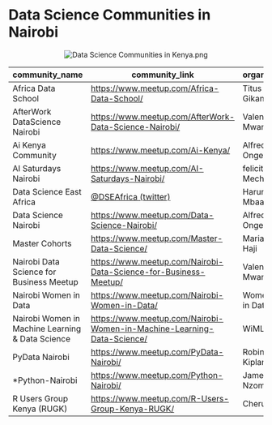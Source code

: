 # Data Science Communities in Nairobi

<center><img src="https://github.com/VictorOmondi1997/ds-comm-ke/blob/master/_includes/Data%20Science%20Communities%20in%20Kenya.png?raw=true" alt="Data Science Communities in Kenya.png"></center>

|community_name|community_link|organizer|
|--------------|---------------|--------|
|Africa Data School|<a href="https://www.meetup.com/Africa-Data-School/">https://www.meetup.com/Africa-Data-School/</a>|Titus Gikandi|
|AfterWork DataScience Nairobi|<a href="https://www.meetup.com/AfterWork-Data-Science-Nairobi/">https://www.meetup.com/AfterWork-Data-Science-Nairobi/</a>|Valentine Mwangi|
|Ai Kenya Community|<a href="https://www.meetup.com/Ai-Kenya/">https://www.meetup.com/Ai-Kenya/</a>|Alfred Ongere|
|AI Saturdays Nairobi|<a href="https://www.meetup.com/AI-Saturdays-Nairobi/">https://www.meetup.com/AI-Saturdays-Nairobi/</a>|felicity Mecha|
|Data Science East Africa|<a href="https://twitter.com/DSEAfrica">@DSEAfrica (twitter)</a>|Harun Mbaabu|
|Data Science Nairobi|<a href="https://www.meetup.com/Data-Science-Nairobi/ ">https://www.meetup.com/Data-Science-Nairobi/</a>|Alfred Ongere|
|Master Cohorts|<a href="https://www.meetup.com/Master-Data-Science/">https://www.meetup.com/Master-Data-Science/</a>|Mariam Haji|
|Nairobi Data Science for Business Meetup|<a href="https://www.meetup.com/Nairobi-Data-Science-for-Business-Meetup/">https://www.meetup.com/Nairobi-Data-Science-for-Business-Meetup/</a>|Valentine Mwangi|
|Nairobi Women in Data|<a href="https://www.meetup.com/Nairobi-Women-in-Data/">https://www.meetup.com/Nairobi-Women-in-Data/</a>|Women in Data|
|Nairobi Women in Machine Learning & Data Science|<a href="https://www.meetup.com/Nairobi-Women-in-Machine-Learning-Data-Science/">https://www.meetup.com/Nairobi-Women-in-Machine-Learning-Data-Science/</a>|WiMLDS|
|PyData Nairobi|<a href="https://www.meetup.com/PyData-Nairobi/">https://www.meetup.com/PyData-Nairobi/</a>|Robin Kiplangat|
|\*Python-Nairobi|<a href="https://www.meetup.com/Python-Nairobi/">https://www.meetup.com/Python-Nairobi/</a>|James Nzomo|
|R Users Group Kenya (RUGK)|<a href="https://www.meetup.com/R-Users-Group-Kenya-RUGK/">https://www.meetup.com/R-Users-Group-Kenya-RUGK/</a>|Cheruiyot|
